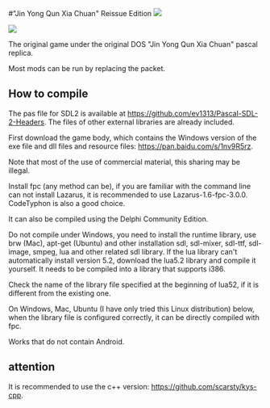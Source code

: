 #"Jin Yong Qun Xia Chuan" Reissue Edition
<img src='https://raw.githubusercontent.com/scarsty/kys-pascal/master/open.png' />

<img src='https://raw.githubusercontent.com/scarsty/kys-pascal/master/2.png' />

The original game under the original DOS "Jin Yong Qun Xia Chuan" pascal replica.

Most mods can be run by replacing the packet.

## How to compile
The pas file for SDL2 is available at <https://github.com/ev1313/Pascal-SDL-2-Headers>. The files of other external libraries are already included.

First download the game body, which contains the Windows version of the exe file and dll files and resource files: <https://pan.baidu.com/s/1nv9R5rz>.

Note that most of the use of commercial material, this sharing may be illegal.

Install fpc (any method can be), if you are familiar with the command line can not install Lazarus, it is recommended to use Lazarus-1.6-fpc-3.0.0. CodeTyphon is also a good choice.

It can also be compiled using the Delphi Community Edition.

Do not compile under Windows, you need to install the runtime library, use brw (Mac), apt-get (Ubuntu) and other installation sdl, sdl-mixer, sdl-ttf, sdl-image, smpeg, lua and other related sdl library.
If the lua library can't automatically install version 5.2, download the lua5.2 library and compile it yourself. It needs to be compiled into a library that supports i386.

Check the name of the library file specified at the beginning of lua52, if it is different from the existing one.

On Windows, Mac, Ubuntu (I have only tried this Linux distribution) below, when the library file is configured correctly, it can be directly compiled with fpc.

Works that do not contain Android.



## attention
It is recommended to use the c++ version: <https://github.com/scarsty/kys-cpp>.